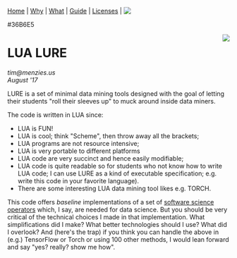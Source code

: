 [Home](https://lualure.github.io/info/index) |
[Why](https://lualure.github.io/info/WHY) |
[What](https://lualure.github.io/info/WHAT) |
[Guide](https://lualure.github.io/info/GUIDE) |
[Licenses](LICENSE.md) |
<img align=top src="https://img.shields.io/badge/tests-failed-red?style=for-the-badge&logo=TestCafe">

#36B6E5

<img align=right src="https://avatars6.githubusercontent.com/u/30064709?v=4&s=200">

# LUA LURE

_tim@menzies.us_    
_August '17_ 

LURE is a set of minimal data mining tools designed with the goal of letting their students "roll their sleeves up" to muck around inside data miners.

The code is written in LUA since:

- LUA is FUN!
- LUA is cool; think "Scheme", then throw away all the brackets;
- LUA programs are not resource intensive;
- LUA is  very portable to different platforms
- LUA code are very succinct and hence easily modifiable;
- LUA code is quite readable so for students who not know how to write LUA code; I can use LURE as a kind of executable specification; e.g. write this code in your favorite language).
- There are some interesting LUA data mining tool likes e.g. TORCH.

This code offers _baseline_ implementations of a set of 
[software science operators](https://lualure.github.io/info/WHAT.html) which, I say, are needed for data science. But you should be very critical of the technical choices I made in that implementation. What simplifications did I make? What better technologies should I use? What did I overlook? And (here's the trap) if you think you can handle the above in (e.g.) TensorFlow or Torch or using 100 other methods, I would lean forward and say "yes? really? show me how".

